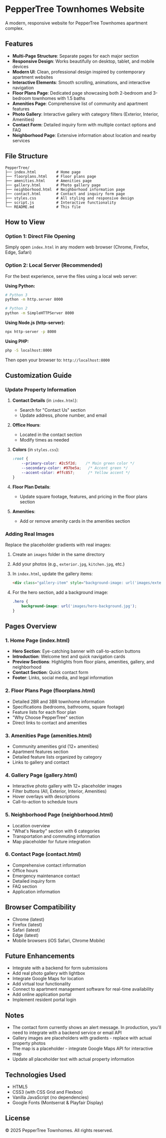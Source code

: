 # PepperTree Townhomes Website

A modern, responsive website for PepperTree Townhomes apartment complex.

## Features

- **Multi-Page Structure**: Separate pages for each major section
- **Responsive Design**: Works beautifully on desktop, tablet, and mobile devices
- **Modern UI**: Clean, professional design inspired by contemporary apartment websites
- **Interactive Elements**: Smooth scrolling, animations, and interactive navigation
- **Floor Plans Page**: Dedicated page showcasing both 2-bedroom and 3-bedroom townhomes with 1.5 baths
- **Amenities Page**: Comprehensive list of community and apartment features
- **Photo Gallery**: Interactive gallery with category filters (Exterior, Interior, Amenities)
- **Contact Form**: Detailed inquiry form with multiple contact options and FAQ
- **Neighborhood Page**: Extensive information about location and nearby services

## File Structure

```
PepperTree/
├── index.html         # Home page
├── floorplans.html    # Floor plans page
├── amenities.html     # Amenities page
├── gallery.html       # Photo gallery page
├── neighborhood.html  # Neighborhood information page
├── contact.html       # Contact and inquiry form page
├── styles.css         # All styling and responsive design
├── script.js          # Interactive functionality
└── README.md          # This file
```

## How to View

### Option 1: Direct File Opening
Simply open `index.html` in any modern web browser (Chrome, Firefox, Edge, Safari)

### Option 2: Local Server (Recommended)
For the best experience, serve the files using a local web server:

**Using Python:**
```bash
# Python 3
python -m http.server 8000

# Python 2
python -m SimpleHTTPServer 8000
```

**Using Node.js (http-server):**
```bash
npx http-server -p 8000
```

**Using PHP:**
```bash
php -S localhost:8000
```

Then open your browser to: `http://localhost:8000`

## Customization Guide

### Update Property Information

1. **Contact Details** (in `index.html`):
   - Search for "Contact Us" section
   - Update address, phone number, and email

2. **Office Hours**:
   - Located in the contact section
   - Modify times as needed

3. **Colors** (in `styles.css`):
   ```css
   :root {
       --primary-color: #2c5f2d;    /* Main green color */
       --secondary-color: #97be5a;   /* Accent green */
       --accent-color: #ffc857;      /* Yellow accent */
   }
   ```

4. **Floor Plan Details**:
   - Update square footage, features, and pricing in the floor plans section

5. **Amenities**:
   - Add or remove amenity cards in the amenities section

### Adding Real Images

Replace the placeholder gradients with real images:

1. Create an `images` folder in the same directory
2. Add your photos (e.g., `exterior.jpg`, `kitchen.jpg`, etc.)
3. In `index.html`, update the gallery items:
   ```html
   <div class="gallery-item" style="background-image: url('images/exterior.jpg');">
   ```

4. For the hero section, add a background image:
   ```css
   .hero {
       background-image: url('images/hero-background.jpg');
   }
   ```

## Pages Overview

### 1. Home Page (index.html)
- **Hero Section**: Eye-catching banner with call-to-action buttons
- **Introduction**: Welcome text and quick navigation cards
- **Preview Sections**: Highlights from floor plans, amenities, gallery, and neighborhood
- **Contact Section**: Quick contact form
- **Footer**: Links, social media, and legal information

### 2. Floor Plans Page (floorplans.html)
- Detailed 2BR and 3BR townhome information
- Specifications (bedrooms, bathrooms, square footage)
- Feature lists for each floor plan
- "Why Choose PepperTree" section
- Direct links to contact and amenities

### 3. Amenities Page (amenities.html)
- Community amenities grid (12+ amenities)
- Apartment features section
- Detailed feature lists organized by category
- Links to gallery and contact

### 4. Gallery Page (gallery.html)
- Interactive photo gallery with 12+ placeholder images
- Filter buttons (All, Exterior, Interior, Amenities)
- Hover overlays with descriptions
- Call-to-action to schedule tours

### 5. Neighborhood Page (neighborhood.html)
- Location overview
- "What's Nearby" section with 6 categories
- Transportation and commuting information
- Map placeholder for future integration

### 6. Contact Page (contact.html)
- Comprehensive contact information
- Office hours
- Emergency maintenance contact
- Detailed inquiry form
- FAQ section
- Application information

## Browser Compatibility

- Chrome (latest)
- Firefox (latest)
- Safari (latest)
- Edge (latest)
- Mobile browsers (iOS Safari, Chrome Mobile)

## Future Enhancements

- Integrate with a backend for form submissions
- Add real photo gallery with lightbox
- Integrate Google Maps for location
- Add virtual tour functionality
- Connect to apartment management software for real-time availability
- Add online application portal
- Implement resident portal login

## Notes

- The contact form currently shows an alert message. In production, you'll need to integrate with a backend service or email API
- Gallery images are placeholders with gradients - replace with actual property photos
- The map is a placeholder - integrate Google Maps API for interactive map
- Update all placeholder text with actual property information

## Technologies Used

- HTML5
- CSS3 (with CSS Grid and Flexbox)
- Vanilla JavaScript (no dependencies)
- Google Fonts (Montserrat & Playfair Display)

## License

© 2025 PepperTree Townhomes. All rights reserved.
